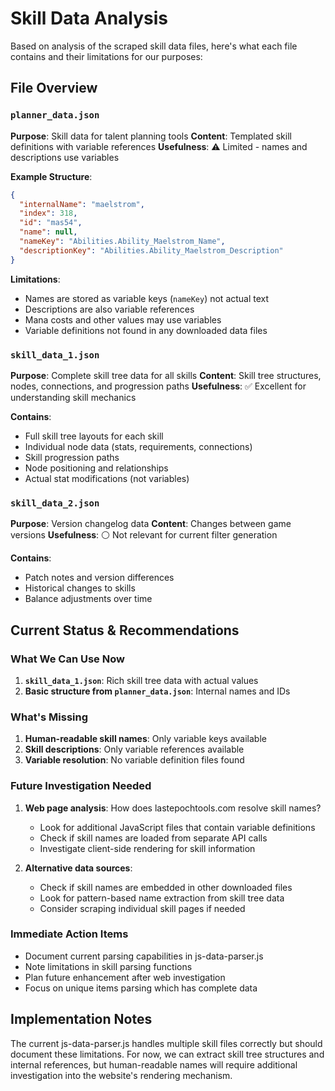 # Skill Data Analysis

Based on analysis of the scraped skill data files, here's what each file contains and their limitations for our purposes:

## File Overview

### `planner_data.json`
**Purpose**: Skill data for talent planning tools
**Content**: Templated skill definitions with variable references
**Usefulness**: ⚠️ Limited - names and descriptions use variables

**Example Structure**:
```json
{
  "internalName": "maelstrom",
  "index": 318,
  "id": "mas54", 
  "name": null,
  "nameKey": "Abilities.Ability_Maelstrom_Name",
  "descriptionKey": "Abilities.Ability_Maelstrom_Description"
}
```

**Limitations**:
- Names are stored as variable keys (`nameKey`) not actual text
- Descriptions are also variable references
- Mana costs and other values may use variables
- Variable definitions not found in any downloaded data files

### `skill_data_1.json`
**Purpose**: Complete skill tree data for all skills
**Content**: Skill tree structures, nodes, connections, and progression paths
**Usefulness**: ✅ Excellent for understanding skill mechanics

**Contains**:
- Full skill tree layouts for each skill
- Individual node data (stats, requirements, connections)
- Skill progression paths
- Node positioning and relationships
- Actual stat modifications (not variables)

### `skill_data_2.json` 
**Purpose**: Version changelog data
**Content**: Changes between game versions
**Usefulness**: ⚪ Not relevant for current filter generation

**Contains**:
- Patch notes and version differences
- Historical changes to skills
- Balance adjustments over time

## Current Status & Recommendations

### What We Can Use Now
1. **`skill_data_1.json`**: Rich skill tree data with actual values
2. **Basic structure from `planner_data.json`**: Internal names and IDs

### What's Missing
1. **Human-readable skill names**: Only variable keys available
2. **Skill descriptions**: Only variable references available  
3. **Variable resolution**: No variable definition files found

### Future Investigation Needed
1. **Web page analysis**: How does lastepochtools.com resolve skill names?
   - Look for additional JavaScript files that contain variable definitions
   - Check if skill names are loaded from separate API calls
   - Investigate client-side rendering for skill information

2. **Alternative data sources**: 
   - Check if skill names are embedded in other downloaded files
   - Look for pattern-based name extraction from skill tree data
   - Consider scraping individual skill pages if needed

### Immediate Action Items
- Document current parsing capabilities in js-data-parser.js
- Note limitations in skill parsing functions
- Plan future enhancement after web investigation
- Focus on unique items parsing which has complete data

## Implementation Notes

The current js-data-parser.js handles multiple skill files correctly but should document these limitations. For now, we can extract skill tree structures and internal references, but human-readable names will require additional investigation into the website's rendering mechanism.